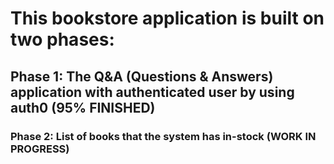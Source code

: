 # This bookstore application is built on two phases:

## Phase 1: The Q&A (Questions & Answers) application with authenticated user by using auth0 (95% FINISHED)
### Phase 2: List of books that the system has in-stock (WORK IN PROGRESS)
